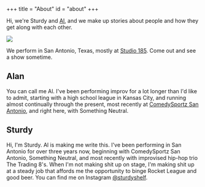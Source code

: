 +++
title = "About"
id = "about"
+++

Hi, we're Sturdy and [Al](https://twitter.com/alanbush), and we make up stories about people and how they get along with each other.

<img src="http://media.neutralimprov.com/SN-Family-Portrait.jpg" class="img-responsive">

We perform in San Antonio, Texas, mostly at [Studio 185](https://www.google.com/maps/place/ComedySportz+San+Antonio/@29.4980086,-98.7146113,11z/data=!4m8!1m2!2m1!1sstudio+185+san+antonio!3m4!1s0x865c68860bf3ce87:0x6a8fc18bbee1a15!8m2!3d29.5494323!4d-98.4628109). Come out and see a show sometime.

## Alan

You can call me Al. I've been performing improv for a lot longer than I'd like to admit, starting with a high school league in Kansas City, and running almost continually through the present, most recently at [ComedySportz San Antonio](https://www.cszsa.com/), and right here, with Something Neutral.

## Sturdy

Hi, I'm Sturdy. Al is making me write this. I've been performing in San Antonio for over three years now, beginning with ComedySportz San Antonio, Something Neutral, and most recently with improvised hip-hop trio The Trading 8's. When I'm not making shit up on stage, I'm making shit up at a steady job that affords me the opportunity to binge Rocket League and good beer. You can find me on Instagram [@sturdyshelf](https://www.instagram.com/sturdyshelf/). 
